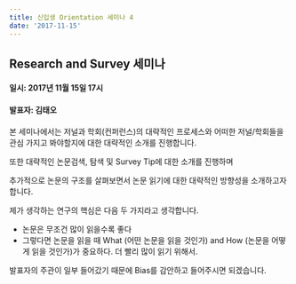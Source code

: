 ```yaml
---
title: 신입생 Orientation 세미나 4
date: '2017-11-15'
---
```


## Research and Survey 세미나

#### 일시: 2017년 11월 15일 17시
#### 발표자: 김태오

본 세미나에서는 저널과 학회(컨퍼런스)의 대략적인 프로세스와 어떠한 저널/학회들을 관심 가지고 봐야할지에 대한 대략적인 소개를 진행합니다.

또한 대략적인 논문검색, 탐색 및 Survey Tip에 대한 소개를 진행하며

추가적으로 논문의 구조를 살펴보면서 논문 읽기에 대한 대략적인 방향성을 소개하고자 합니다.

제가 생각하는 연구의 핵심은 다음 두 가지라고 생각합니다.

- 논문은 무조건 많이 읽을수록 좋다
- 그렇다면 논문을 읽을 때 What (어떤 논문을 읽을 것인가) and How (논문을 어떻게 읽을 것인가)가 중요하다. 더 빨리 많이 읽기 위해서.

발표자의 주관이 일부 들어갔기 때문에 Bias를 감안하고 들어주시면 되겠습니다.

<br>
<br>
